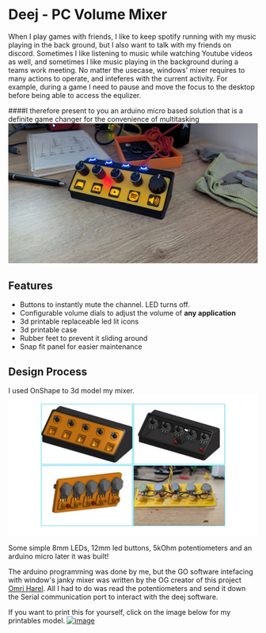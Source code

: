 # Deej - PC Volume Mixer
When I play games with friends, I like to keep spotify running with my music playing in the back ground, but I also want to talk with my friends on discord. 
Sometimes I like listening to music while watching Youtube videos as well, and sometimes I like music playing in the background during a teams work meeting. 
No matter the usecase, windows' mixer requires to many actions to operate, and inteferes with the current activity. For example, during a game I need to pause and move the focus to the desktop before being able to access the equlizer.
 
####I therefore present to you an arduino micro based solution that is a definite game changer for the convenience of multitasking
![Finished Product](/assets/Finished_Deej.jpg)

## Features
- Buttons to instantly mute the channel. LED turns off.
- Configurable volume dials to adjust the volume of **any application**
- 3d printable replaceable led lit icons
- 3d printable case
- Rubber feet to prevent it sliding around
- Snap fit panel for easier maintenance

## Design Process

I used OnShape to 3d model my mixer.
![Collage](/assets/Collage.png)

Some simple 8mm LEDs, 12mm led buttons, 5kOhm potentiometers and an arduino micro later it was built!

The arduino programming was done by me, but the GO software intefacing with window's janky mixer was written by the OG creator of this project [Omri Harel](https://github.com/omriharel/deej).
All I had to do was read the potentiometers and send it down the Serial communication port to interact with the deej software.

If you want to print this for yourself, click on the image below for my printables model.
[<img width="1149" height="619" alt="image" src="https://github.com/user-attachments/assets/02852687-7a4a-4939-b758-c112217c5d8e" />](https://www.printables.com/model/1348358-deej-with-leds)
